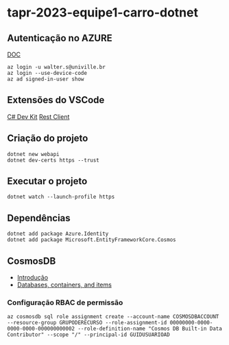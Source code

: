 # tapr-2023-equipe1-carro-dotnet

## Autenticação no AZURE
[DOC](https://learn.microsoft.com/en-us/cli/azure/install-azure-cli-linux?pivots=apt)

```
az login -u walter.s@univille.br
az login --use-device-code
az ad signed-in-user show
```

## Extensões do VSCode
[C# Dev Kit](https://marketplace.visualstudio.com/items?itemName=ms-dotnettools.csdevkit)
[Rest Client](https://marketplace.visualstudio.com/items?itemName=humao.rest-client)

## Criação do projeto
```
dotnet new webapi
dotnet dev-certs https --trust
```

## Executar o projeto
```
dotnet watch --launch-profile https
```

## Dependências
```
dotnet add package Azure.Identity
dotnet add package Microsoft.EntityFrameworkCore.Cosmos
```

## CosmosDB
- [Introdução](https://learn.microsoft.com/en-us/azure/cosmos-db/introduction)
- [Databases, containers, and items](https://learn.microsoft.com/en-us/azure/cosmos-db/resource-model)


### Configuração RBAC de permissão
```
az cosmosdb sql role assignment create --account-name COSMOSDBACCOUNT --resource-group GRUPODERECURSO --role-assignment-id 00000000-0000-0000-0000-000000000002 --role-definition-name "Cosmos DB Built-in Data Contributor" --scope "/" --principal-id GUIDUSUARIOAD
```


